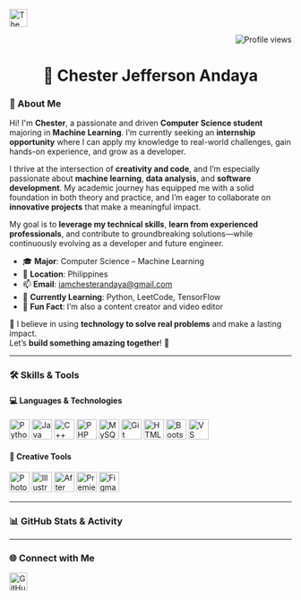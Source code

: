<p align="left">
  <!-- Light/Dark mode icons (just decorative) -->
  <picture>
    <source media="(prefers-color-scheme: dark)" srcset="https://raw.githubusercontent.com/itsmeches/itsmeches/main/assets/night-mode-icon.svg" />
    <img src="https://raw.githubusercontent.com/itsmeches/itsmeches/main/assets/day-mode-icon.svg" width="32" title="Theme Mode" />
  </picture>
</p>

<p align="right">
  <img src="https://komarev.com/ghpvc/?username=itsmeches" alt="Profile views" />
</p>

<h1 align="center">🚀 Chester Jefferson Andaya</h1>



### 👋 About Me

Hi! I'm **Chester**, a passionate and driven **Computer Science student** majoring in **Machine Learning**. I’m currently seeking an **internship opportunity** where I can apply my knowledge to real-world challenges, gain hands-on experience, and grow as a developer.

I thrive at the intersection of **creativity and code**, and I’m especially passionate about **machine learning**, **data analysis**, and **software development**. My academic journey has equipped me with a solid foundation in both theory and practice, and I’m eager to collaborate on **innovative projects** that make a meaningful impact.

My goal is to **leverage my technical skills**, **learn from experienced professionals**, and contribute to groundbreaking solutions—while continuously evolving as a developer and future engineer.


- 🎓 **Major**: Computer Science – Machine Learning  
- 📍 **Location**: Philippines  
- 📫 **Email**: [iamchesterandaya@gmail.com](mailto:iamchesterandaya@gmail.com)  
- 🧠 **Currently Learning**: Python, LeetCode, TensorFlow  
- 🎥 **Fun Fact**: I’m also a content creator and video editor

🧩 I believe in using **technology to solve real problems** and make a lasting impact.  
Let’s **build something amazing together**! 🚀

---

### 🛠️ Skills & Tools

#### 💻 Languages & Technologies

<p align="left">
  <img src="https://raw.githubusercontent.com/danielcranney/readme-generator/main/public/icons/skills/python-colored.svg" width="36" alt="Python" />
  <img src="https://raw.githubusercontent.com/danielcranney/readme-generator/main/public/icons/skills/java-colored.svg" width="36" alt="Java" />
  <img src="https://raw.githubusercontent.com/danielcranney/readme-generator/main/public/icons/skills/cplusplus-colored.svg" width="36" alt="C++" />
  <img src="https://raw.githubusercontent.com/danielcranney/readme-generator/main/public/icons/skills/php-colored.svg" width="36" alt="PHP" />
  <img src="https://raw.githubusercontent.com/danielcranney/readme-generator/main/public/icons/skills/mysql-colored.svg" width="36" alt="MySQL" />
  <img src="https://raw.githubusercontent.com/danielcranney/readme-generator/main/public/icons/skills/git-colored.svg" width="36" alt="Git" />
  <img src="https://raw.githubusercontent.com/danielcranney/readme-generator/main/public/icons/skills/html5-colored.svg" width="36" alt="HTML" />
  <img src="https://raw.githubusercontent.com/danielcranney/readme-generator/main/public/icons/skills/bootstrap-colored.svg" width="36" alt="Bootstrap" />
  <img src="https://raw.githubusercontent.com/danielcranney/readme-generator/main/public/icons/skills/visualstudiocode.svg" width="36" alt="VS Code" />
</p>

#### 🎨 Creative Tools

<p align="left">
  <img src="https://raw.githubusercontent.com/danielcranney/readme-generator/main/public/icons/skills/photoshop-colored.svg" width="36" alt="Photoshop" />
  <img src="https://raw.githubusercontent.com/danielcranney/readme-generator/main/public/icons/skills/illustrator-colored.svg" width="36" alt="Illustrator" />
  <img src="https://raw.githubusercontent.com/danielcranney/readme-generator/main/public/icons/skills/aftereffects-colored.svg" width="36" alt="After Effects" />
  <img src="https://raw.githubusercontent.com/danielcranney/readme-generator/main/public/icons/skills/premierepro-colored.svg" width="36" alt="Premiere Pro" />
  <img src="https://raw.githubusercontent.com/danielcranney/readme-generator/main/public/icons/skills/figma-colored.svg" width="36" alt="Figma" />
</p>

---

### 📊 GitHub Stats & Activity

<!-- You can add customized stats cards if you'd like -->

---

### 🌐 Connect with Me

<p align="left">
  <a href="https://github.com/itsmeches" target="_blank">
    <img src="https://raw.githubusercontent.com/danielcranney/readme-generator/main/public/icons/socials/github.svg" width="32" height="32" alt="GitHub" />
  </a>
  <!-- Add more links here if you have LinkedIn, Portfolio, etc. -->
</p>
